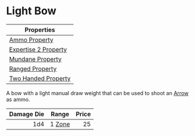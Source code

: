 # Light Bow

| Properties                                                                 |
| -------------------------------------------------------------------------- |
| [Ammo Property](../../Weapon%20Properties/Ammo%20Property.md)                 |
| [Expertise 2 Property](../../Weapon%20Properties/Expertise%20X%20Property.md) |
| [Mundane Property](../../Material%20Properties/Mundane%20Property.md)   |
| [Ranged Property](../../Weapon%20Properties/Ranged%20Property.md)             |
| [Two Handed Property](../../Weapon%20Properties/Two%20Handed%20Property.md)   |

A bow with a light manual draw weight that can be used to shoot an [Arrow](../Ammo/Arrow.md) as ammo.

| Damage Die | Range                                                          | Price |
| ---------: | -------------------------------------------------------------- | ----: |
|        1d4 | 1 [Zone](../../../Game%20Procedures/Core%20Procedures/Zone.md) |    25 |
